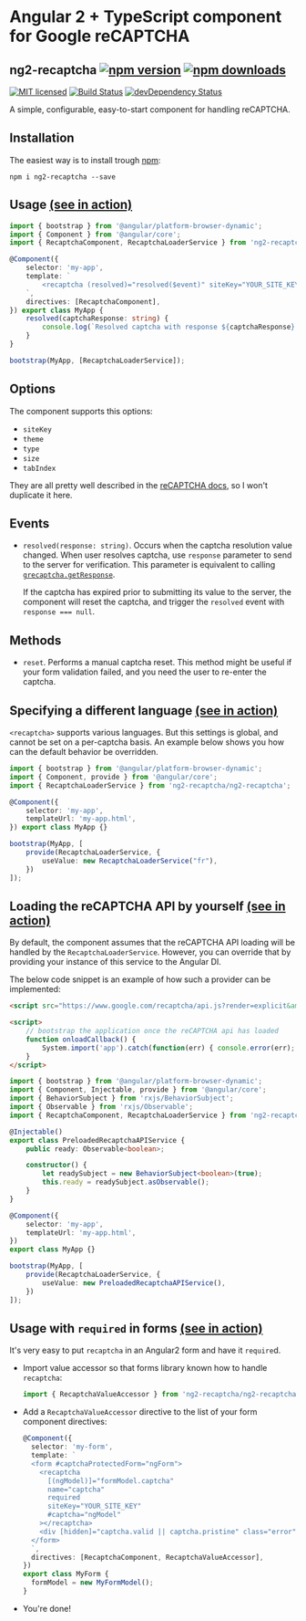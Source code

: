 # Angular 2 + TypeScript component for Google reCAPTCHA

## ng2-recaptcha [![npm version](https://badge.fury.io/js/ng2-recaptcha.svg)](http://badge.fury.io/js/ng2-recaptcha) [![npm downloads](https://img.shields.io/npm/dm/ng2-recaptcha.svg)](https://npmjs.org/ng2-recaptcha)

[![MIT licensed](https://img.shields.io/badge/license-MIT-blue.svg)](https://raw.githubusercontent.com/dethariel/ng2-recaptcha/master/LICENSE)
[![Build Status](https://travis-ci.org/DethAriel/ng2-recaptcha.svg?branch=master)](https://travis-ci.org/DethAriel/ng2-recaptcha)
[![devDependency Status](https://david-dm.org/dethariel/ng2-recaptcha/dev-status.svg)](https://david-dm.org/dethariel/ng2-recaptcha?type=dev)

A simple, configurable, easy-to-start component for handling reCAPTCHA. 

## Installation

The easiest way is to install trough [npm](https://www.npmjs.com/package/ng2-recaptcha):
```
npm i ng2-recaptcha --save
```

## <a name="example-basic"></a>Usage [(see in action)](https://dethariel.github.io/ng2-recaptcha/basic)

```typescript
import { bootstrap } from '@angular/platform-browser-dynamic';
import { Component } from '@angular/core';
import { RecaptchaComponent, RecaptchaLoaderService } from 'ng2-recaptcha/ng2-recaptcha';

@Component({
    selector: 'my-app',
    template: `
        <recaptcha (resolved)="resolved($event)" siteKey="YOUR_SITE_KEY"></recaptcha>
    `,
    directives: [RecaptchaComponent],
}) export class MyApp {
    resolved(captchaResponse: string) {
        console.log(`Resolved captcha with response ${captchaResponse}:`);
    }
}

bootstrap(MyApp, [RecaptchaLoaderService]);
```

## Options

The component supports this options:

* `siteKey`
* `theme`
* `type`
* `size`
* `tabIndex`

They are all pretty well described in the [reCAPTCHA docs](https://developers.google.com/recaptcha/docs/display),
so I won't duplicate it here.

## Events

* `resolved(response: string)`. Occurs when the captcha resolution value changed. 
  When user resolves captcha, use `response` parameter to send to the server for verification.
  This parameter is equivalent to calling [`grecaptcha.getResponse`](https://developers.google.com/recaptcha/docs/display#js_api).

  If the captcha has expired prior to submitting its value to the server, the component
  will reset the captcha, and trigger the `resolved` event with `response === null`.

## Methods

* `reset`. Performs a manual captcha reset. This method might be useful if your form
validation failed, and you need the user to re-enter the captcha.

## <a name="example-language"></a>Specifying a different language [(see in action)](https://dethariel.github.io/ng2-recaptcha/language)

`<recaptcha>` supports various languages. But this settings is global, and cannot be set
on a per-captcha basis. An example below shows you how can the default behavior be overridden.

```typescript
import { bootstrap } from '@angular/platform-browser-dynamic';
import { Component, provide } from '@angular/core';
import { RecaptchaLoaderService } from 'ng2-recaptcha/ng2-recaptcha';

@Component({
    selector: 'my-app',
    templateUrl: 'my-app.html',
}) export class MyApp {}

bootstrap(MyApp, [
    provide(RecaptchaLoaderService, {
        useValue: new RecaptchaLoaderService("fr"),
    })
]);

``` 

## <a name="example-preload-api"></a>Loading the reCAPTCHA API by yourself [(see in action)](https://dethariel.github.io/ng2-recaptcha/preload-api)

By default, the component assumes that the reCAPTCHA API loading will be handled
by the `RecaptchaLoaderService`. However, you can override that by providing your
instance of this service to the Angular DI.

The below code snippet is an example of how such a provider can be implemented:

```html
<script src="https://www.google.com/recaptcha/api.js?render=explicit&amp;onload=onloadCallback"></script>

<script>
    // bootstrap the application once the reCAPTCHA api has loaded 
    function onloadCallback() {
        System.import('app').catch(function(err) { console.error(err); });
    }
</script>
```

```typescript
import { bootstrap } from '@angular/platform-browser-dynamic';
import { Component, Injectable, provide } from '@angular/core';
import { BehaviorSubject } from 'rxjs/BehaviorSubject';
import { Observable } from 'rxjs/Observable';
import { RecaptchaComponent, RecaptchaLoaderService } from 'ng2-recaptcha/ng2-recaptcha';

@Injectable()
export class PreloadedRecaptchaAPIService {
    public ready: Observable<boolean>;

    constructor() { 
        let readySubject = new BehaviorSubject<boolean>(true);
        this.ready = readySubject.asObservable();
    }
}

@Component({
    selector: 'my-app',
    templateUrl: 'my-app.html',
}) 
export class MyApp {}

bootstrap(MyApp, [
    provide(RecaptchaLoaderService, {
        useValue: new PreloadedRecaptchaAPIService(),
    })
]);

```

## <a name="example-forms"></a>Usage with `required` in forms [(see in action)](https://dethariel.github.io/ng2-recaptcha/forms)

It's very easy to put `recaptcha` in an Angular2 form and have it `require`d.

* Import value accessor so that forms library known how to handle `recaptcha`:

  ```typescript
  import { RecaptchaValueAccessor } from 'ng2-recaptcha/ng2-recaptcha.forms';
  ```
* Add a `RecaptchaValueAccessor` directive to the list of your form component directives:

  ```typescript
  @Component({
    selector: 'my-form',
    template: `
    <form #captchaProtectedForm="ngForm">
      <recaptcha
        [(ngModel)]="formModel.captcha"
        name="captcha"
        required
        siteKey="YOUR_SITE_KEY"
        #captcha="ngModel"
      ></recaptcha>
      <div [hidden]="captcha.valid || captcha.pristine" class="error">Captcha must be solved</div>
    </form>
    `,
    directives: [RecaptchaComponent, RecaptchaValueAccessor],
  }) 
  export class MyForm { 
    formModel = new MyFormModel();
  }
  ``` 
* You're done!
